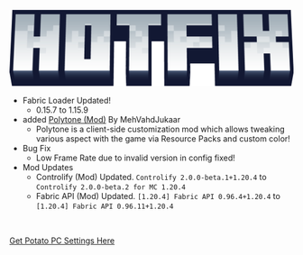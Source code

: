 ![Hotfix](https://github.com/NotAGanesh/OptiNa-Reborn/blob/main/assets/hotfix_changelog_banner.png?raw=true)
 - Fabric Loader Updated!
    - 0.15.7 to 1.15.9
 - added [Polytone (Mod)](https://modrinth.com/mod/polytone) By MehVahdJukaar 
    - Polytone is a client-side customization mod which allows tweaking various aspect with the game via Resource Packs and custom color!
- Bug Fix
    - Low Frame Rate due to invalid version in config fixed!
 -  Mod Updates
    - Controlify (Mod) Updated. `Controlify 2.0.0-beta.1+1.20.4` to `Controlify 2.0.0-beta.2 for MC 1.20.4`
    - Fabric API (Mod) Updated. `[1.20.4] Fabric API 0.96.4+1.20.4` to `[1.20.4] Fabric API 0.96.11+1.20.4`
<br>

[Get Potato PC Settings Here](https://github.com/NotAGanesh/OptiNa-Reborn/wiki/%F0%9F%92%BB-Potato-PC-Settings)
    
